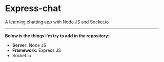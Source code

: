 # Express-chat

A learning chatting app with Node JS and Socket.io

---

**Below is the things I'm try to add in the repository:**
- **Server:** Node JS
- **Framework:** Express JS
- Socket.io